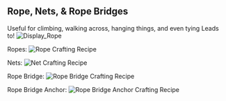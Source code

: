 ## Rope, Nets, & Rope Bridges

Useful for climbing, walking across, hanging things, and even tying Leads to!
![Display_Rope](https://github.com/l1nkl3/ValleyCraft/blob/gh-pages/wiki-images/display_rope.png)

Ropes:
![Rope Crafting Recipe](https://github.com/l1nkl3/ValleyCraft/blob/gh-pages/wiki-images/rope.png)

Nets:
![Net Crafting Recipe](https://github.com/l1nkl3/ValleyCraft/blob/gh-pages/wiki-images/net.png)

Rope Bridge:
![Rope Bridge Crafting Recipe](https://github.com/l1nkl3/ValleyCraft/blob/gh-pages/wiki-images/bridge.png)

Rope Bridge Anchor:
![Rope Bridge Anchor Crafting Recipe](https://github.com/l1nkl3/ValleyCraft/blob/gh-pages/wiki-images/anchor.png)
